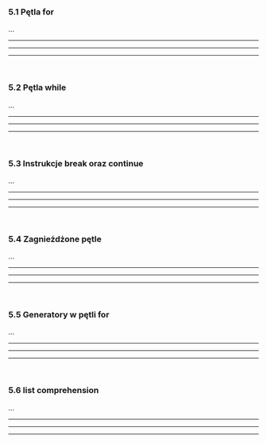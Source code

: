 ### 5.1 Pętla for
...

---
---
---
&nbsp;
### 5.2 Pętla while
...

---
---
---
&nbsp;
### 5.3 Instrukcje break oraz continue
...

---
---
---
&nbsp;
### 5.4 Zagnieżdżone pętle
...

---
---
---
&nbsp;
### 5.5 Generatory w pętli for
...

---
---
---
&nbsp;
### 5.6 list comprehension
...

---
---
---
&nbsp;
